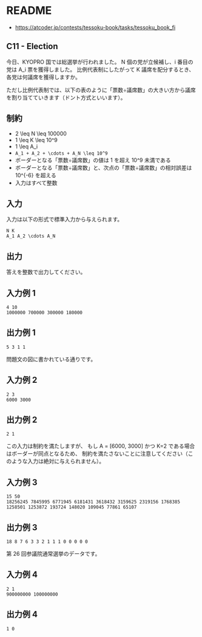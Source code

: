 # README
- <https://atcoder.jp/contests/tessoku-book/tasks/tessoku_book_fi>
## C11 - Election
今日、KYOPRO 国では総選挙が行われました。
N 個の党が立候補し、i 番目の党は A_i 票を獲得しました。
比例代表制にしたがって K 議席を配分するとき、各党は何議席を獲得しますか。

ただし比例代表制では、以下の表のように「票数÷議席数」の大きい方から議席を割り当てていきます（ドント方式といいます）。
## 制約
* 2 \leq N \leq 100000
* 1 \leq K \leq 10^9
* 1 \leq A_i
* `A_1 + A_2 + \cdots + A_N \leq 10^9`
* ボーダーとなる「票数÷議席数」の値は 1 を超え 10^9 未満である
* ボーダーとなる「票数÷議席数」と、次点の「票数÷議席数」の相対誤差は 10^{-6} を超える
* 入力はすべて整数
## 入力
入力は以下の形式で標準入力から与えられます。

```
N K
A_1 A_2 \cdots A_N
```
## 出力
答えを整数で出力してください。
## 入力例 1
```
4 10
1000000 700000 300000 180000
```
## 出力例 1
```
5 3 1 1
```

問題文の図に書かれている通りです。
## 入力例 2
```
2 3
6000 3000
```
## 出力例 2
```
2 1
```

この入力は制約を満たしますが、
もし A = [6000, 3000] かつ K=2 である場合はボーダーが同点となるため、
制約を満たさないことに注意してください（このような入力は絶対に与えられません）。
## 入力例 3
```
15 50
18256245 7845995 6771945 6181431 3618432 3159625 2319156 1768385 1258501 1253872 193724 148020 109045 77861 65107
```
## 出力例 3
```
18 8 7 6 3 3 2 1 1 1 0 0 0 0 0
```

第 26 回参議院通常選挙のデータです。
## 入力例 4
```
2 1
900000000 100000000
```
## 出力例 4
```
1 0
```
